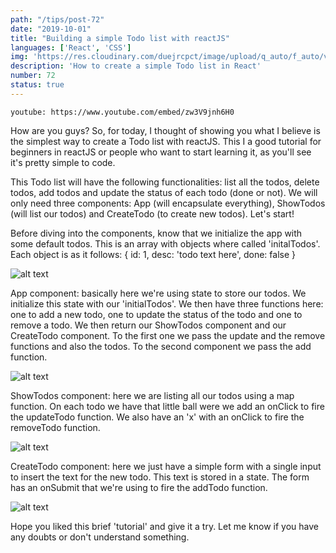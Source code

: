 ```yaml
---
path: "/tips/post-72"
date: "2019-10-01"
title: "Building a simple Todo list with reactJS"
languages: ['React', 'CSS']
img: 'https://res.cloudinary.com/duejrcpct/image/upload/q_auto/f_auto/v1586975814/tips/72-1_rdmjjq.png'
description: 'How to create a simple Todo list in React'
number: 72
status: true
---
```


`youtube: https://www.youtube.com/embed/zw3V9jnh6H0`

How are you guys?
So, for today, I thought of showing you what I believe is the simplest way to create a Todo list with reactJS. This I a good tutorial for beginners in reactJS or people who want to start learning it, as you'll see it's pretty simple to code.

This Todo list will have the following functionalities: list all the todos, delete todos, add todos and update the status of each todo (done or not). We will only need three components: App (will encapsulate everything), ShowTodos (will list our todos) and CreateTodo (to create new todos). Let's start!

Before diving into the components, know that we initialize the app with some default todos. This is an array with objects where called 'initalTodos'. Each object is as it follows: { id: 1, desc: 'todo text here', done: false }

![alt text](https://res.cloudinary.com/duejrcpct/image/upload/q_auto/f_auto/v1586975815/tips/72-3_eq3okr.png "React todo list")

App component: basically here we're using state to store our todos. We initialize this state with our 'initialTodos'. We then have three functions here: one to add a new todo, one to update the status of the todo and one to remove a todo. We then return our ShowTodos component and our CreateTodo component. To the first one we pass the update and the remove functions and also the todos. To the second component we pass the add function.

![alt text](https://res.cloudinary.com/duejrcpct/image/upload/q_auto/f_auto/v1586975815/tips/72-4_midbzz.png "React todo list")

ShowTodos component: here we are listing all our todos using a map function. On each todo we have that little ball were we add an onClick to fire the updateTodo function. We also have an 'x' with an onClick to fire the removeTodo function.

![alt text](https://res.cloudinary.com/duejrcpct/image/upload/q_auto/f_auto/v1586975815/tips/72-5_vvdkyw.png "React todo list")

CreateTodo component: here we just have a simple form with a single input to insert the text for the new todo. This text is stored in a state. The form has an onSubmit that we're using to fire the addTodo function.

![alt text](https://res.cloudinary.com/duejrcpct/image/upload/q_auto/f_auto/v1586975815/tips/72-6_kxagpd.png "React todo list")

Hope you liked this brief 'tutorial' and give it a try. Let me know if you have any doubts or don't understand something.